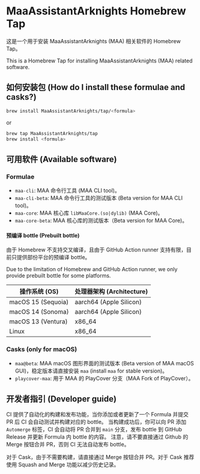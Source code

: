 # MaaAssistantArknights Homebrew Tap

这是一个用于安装 MaaAssistantArknights (MAA) 相关软件的 Homebrew Tap。

This is a Homebrew Tap for installing MaaAssistantArknights (MAA) related software.

## 如何安装包 (How do I install these formulae and casks?)

```bash
brew install MaaAssistantArknights/tap/<formula>
```

or

```bash
brew tap MaaAssistantArknights/tap
brew install <formula>
```

## 可用软件 (Available software)

### Formulae

- `maa-cli`: MAA 命令行工具 (MAA CLI tool)。
- `maa-cli-beta`: MAA 命令行工具的测试版本 (Beta version for MAA CLI tool)。
- `maa-core`: MAA 核心库 `libMaaCore.(so|dylib)` (MAA Core)。
- `maa-core-beta`: MAA 核心库的测试版本（Beta version for MAA Core)。

#### 预编译 bottle (Prebuilt bottle)

由于 Homebrew 不支持交叉编译，且由于 GitHub Action runner 支持有限，目前只提供部份平台的预编译 bottle。

Due to the limitation of Homebrew and GitHub Action runner, we only provide prebuilt bottle for some platforms.

<table>
    <thead>
        <tr>
            <th>操作系统 (OS) </th>
            <th>处理器架构 (Architecture)</th>
        </tr>
    </thead>
    <tbody>
        <tr>
            <td>macOS 15 (Sequoia)</td>
            <td>aarch64 (Apple Silicon)</td>
        </tr>
        <tr>
            <td>macOS 14 (Sonoma)</td>
            <td>aarch64 (Apple Silicon)</td>
        </tr>
        <tr>
            <td>macOS 13 (Ventura)</td>
            <td>x86_64</td>
        </tr>
        <tr>
            <td>Linux</td>
            <td>x86_64</td>
        </tr>
    </tbody>
</table>

### Casks (only for macOS)

- `maa@beta`: MAA macOS 图形界面的测试版本 (Beta version of MAA macOS GUI)，稳定版本请直接安装 `maa` (install `maa` for stable version)。
- `playcover-maa`: 用于 MAA 的 PlayCover 分支（MAA Fork of PlayCover）。

## 开发者指引 (Developer guide)

CI 提供了自动化的构建和发布功能，当你添加或者更新了一个 Formula 并提交 PR 后 CI 会自动测试并构建对应的 bottle。
当构建成功后，你可以向 PR 添加 `Automerge` 标签，CI 会自动将 PR 合并到 `main` 分支，发布 bottle 到 GitHub Release 并更新 Formula 内 bottle 的内容。
注意，请不要直接通过 Github 的 Merge 按钮合并 PR，否则 CI 无法自动发布 bottle。

对于 Cask，由于不需要构建，请直接通过 Merge 按钮合并 PR。对于 Cask 推荐使用 Squash and Merge 功能以减少历史记录。
